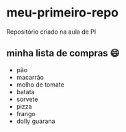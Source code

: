 # meu-primeiro-repo
Repositório criado na aula de PI

## minha lista de compras :smile:
- pão 
- macarrão
- molho de tomate
- batata
- sorvete
- pizza
- frango
- dolly guarana